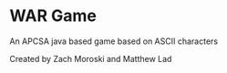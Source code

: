 # WAR Game
An APCSA java based game based on ASCII characters

Created by Zach Moroski and Matthew Lad
